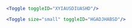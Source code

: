 ```jsx
<Toggle toggleID="XYIAUSDIUASHD"/>
```
```jsx
<Toggle size="small" toggleID="HGADJHABSD"/>
```